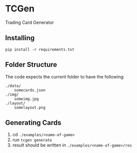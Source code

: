 # TCGen

Trading Card Generator

## Installing

```
pip install -r requirements.txt
```

## Folder Structure

The code expects the current folder to have the following:

```
./data/
    somecards.json
./img/
    someimg.jpg
./layout/
    somelayout.png
```

## Generating Cards

1. cd `./examples/<name-of-game>`
2. run `tcgen generate`
3. result should be written in `./examples/<name-of-game>/res`